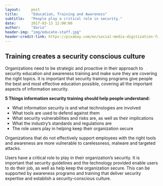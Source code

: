 ```yaml
---
layout:     post
title:      "Education, Training and Awareness"
subtitle:   "People play a critical role in security."
date:       2017-03-13 12:00:00
author:     "dario"
header-img: "img/educate-staff.jpg"
header-credit-link: https://pixabay.com/en/social-media-digitization-faces-2528410/
---
```



## Training creates a security conscious culture

Organizations need to be strategic and proactive in their approach to security education and awareness training and make sure they are covering the right topics. It is important that security training programs give people the best and most effective education possible, covering all the important aspects of information security.

**5 Things information security training should help people understand:**
* What information security is and what technologies are involved
* What tools are used to defend against them
* What security vulnerabilities and risks are, as well as their implications
* What the industry’s standards and regulations are
* The role users play in helping keep their organization secure

Organizations that do not effectively support employees with the right tools and awareness are more vulnerable to carelessness, malware and targeted attacks.

Users have a critical role to play in their organization’s security. It is important that security guidelines and the technology provided enable users to do their job, as well as help keep the organization secure. This can be supported by awareness programs and training that deliver security expertise and establish a security-conscious culture.
